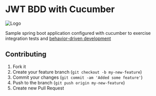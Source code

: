 # JWT BDD with Cucumber

![Logo][Logo]

Sample spring boot application configured with cucumber to exercise integration tests
and [behavior-driven development][bdd]


## Contributing

1. Fork it
2. Create your feature branch (`git checkout -b my-new-feature`)
3. Commit your changes (`git commit -am 'Added some feature'`)
4. Push to the branch (`git push origin my-new-feature`)
5. Create new Pull Request



[Logo]: http://www.infolytx.com/wp-content/uploads/2017/03/tdd-bdd-600x460.png
[License]: https://img.shields.io/github/license/tacsio/spring-playground.svg
[bdd]: https://en.wikipedia.org/wiki/Behavior-driven_development

